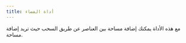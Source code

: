 ```yaml
---
title: أداة الفضاء
---
```


مع هذه الأداة يمكنك إضافة مساحة بين العناصر عن طريق السحب حيث تريد إضافة مساحة.
